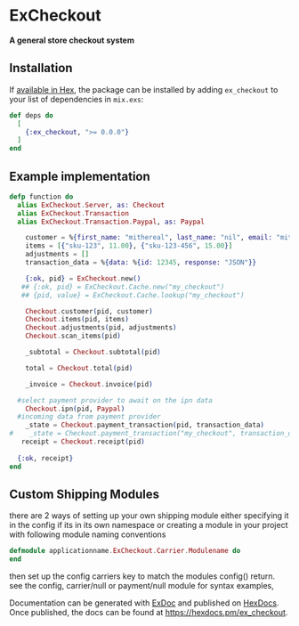 # ExCheckout

**A general store checkout system**

## Installation

If [available in Hex](https://hex.pm/docs/publish), the package can be installed
by adding `ex_checkout` to your list of dependencies in `mix.exs`:

```elixir
def deps do
  [
    {:ex_checkout, ">= 0.0.0"}
  ]
end
```

## Example implementation

```elixir
defp function do
  alias ExCheckout.Server, as: Checkout
  alias ExCheckout.Transaction
  alias ExCheckout.Transaction.Paypal, as: Paypal

    customer = %{first_name: "mithereal", last_name: "nil", email: "mithereal@gmail.com", phone: "1234567"}
    items = [{"sku-123", 11.00}, {"sku-123-456", 15.00}]
    adjustments = []
    transaction_data = %{data: %{id: 12345, response: "JSON"}}

    {:ok, pid} = ExCheckout.new()
   ## {:ok, pid} = ExCheckout.Cache.new("my_checkout")
   ## {pid, value} = ExCheckout.Cache.lookup("my_checkout")

    Checkout.customer(pid, customer)
    Checkout.items(pid, items)
    Checkout.adjustments(pid, adjustments)
    Checkout.scan_items(pid)

    _subtotal = Checkout.subtotal(pid)

    total = Checkout.total(pid)

    _invoice = Checkout.invoice(pid)

  #select payment provider to await on the ipn data 
    Checkout.ipn(pid, Paypal)
  #incoming data from payment provider
    _state = Checkout.payment_transaction(pid, transaction_data)
#    _state = Checkout.payment_transaction("my_checkout", transaction_data)
   receipt = Checkout.receipt(pid)
   
  {:ok, receipt}
end
   ```

## Custom Shipping Modules
there are 2 ways of setting up your own shipping module either specifying it in the config if its in its own namespace or
creating a module in your project with following module naming conventions 
```elixir
defmodule applicationname.ExCheckout.Carrier.Modulename do
end
```
then set up the config carriers key to match the modules config() return. 
see the config, carrier/null or payment/null module for syntax examples, 

Documentation can be generated with [ExDoc](https://github.com/elixir-lang/ex_doc)
and published on [HexDocs](https://hexdocs.pm). Once published, the docs can
be found at <https://hexdocs.pm/ex_checkout>.

